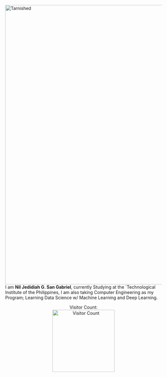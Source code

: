 <img width="1600" height="900" src="https://art.pixilart.com/a676b07b4f05a68.gif" alt="Tarnished"><br>
I am **Nil Jedidiah G. San Gabriel**, currently Studying at the `Technological Institute of the Philippines, I am also taking Computer Engineering as my Program; Learning Data Science w/ Machine Learning and Deep Learning.
<p align="center">
    Visitor Count:
    <br><img width="200" src="https://profile-counter.glitch.me/{HuuuWasabe}/count.svg" alt="Visitor Count">
</p>

